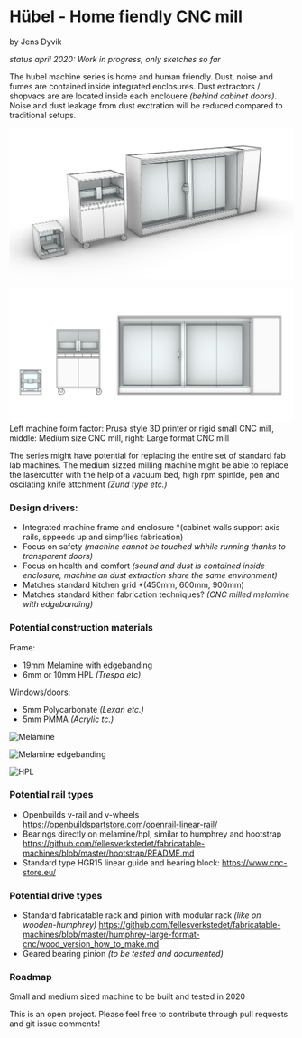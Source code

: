 # Hübel - Home fiendly CNC mill
by Jens Dyvik

*status april 2020: Work in progress, only sketches so far*

The hubel machine series is home and human friendly. Dust, noise and fumes are contained inside integrated enclosures. Dust extractors / shopvacs are are located inside each enclouere *(behind cabinet doors)*. Noise and dust leakage from dust exctration will be reduced compared to traditional setups.

![Hubel family](img/hubel-family-sketch.PNG)

![Hubel family front](img/hubel-family-sketch-front.PNG)
Left machine form factor: Prusa style 3D printer or rigid small CNC mill, middle: Medium size CNC mill, right: Large format CNC mill

The series might have potential for replacing the entire set of standard fab lab machines. The medium sizzed milling machine might be able to replace the lasercutter with the help of a vacuum bed, high rpm spinlde, pen and oscilating knife attchment *(Zund type etc.)*

### Design drivers:
* Integrated machine frame and enclosure *(cabinet walls support axis rails, sppeeds up and simpflies fabrication)
* Focus on safety *(machine cannot be touched whhile running thanks to transparent doors)*
* Focus on health and comfort *(sound and dust is contained inside enclosure, machine an dust extraction share the same environment)*
* Matches standard kitchen grid *(450mm, 600mm, 900mm)
* Matches standard kithen fabrication techniques? *(CNC milled melamine with edgebanding)*

### Potential construction materials
Frame:
* 19mm Melamine with edgebanding
* 6mm or 10mm HPL *(Trespa etc)*

Windows/doors:
* 5mm Polycarbonate *(Lexan etc.)*
* 5mm PMMA *(Acrylic tc.)*

![Melamine](https://static.wixstatic.com/media/994c90_a8cf93cd8c6d4cf4add2611187642803~mv2_d_3000_1886_s_2.jpg/v1/fill/w_1600,h_1005,al_c,q_90/file.jpg)

![Melamine edgebanding](https://assets.leevalley.com/Size4/10062/41A1004-melamine-edge-banding-u-01-r.jpg)

![HPL](https://image.made-in-china.com/202f0j00RgefMwTBhGkZ/Decorative-CNC-Processing-HPL-Worktop-in-Guangdong.jpg)


### Potential rail types
* Openbuilds v-rail and v-wheels https://openbuildspartstore.com/openrail-linear-rail/
* Bearings directly on melamine/hpl, similar to humphrey and hootstrap https://github.com/fellesverkstedet/fabricatable-machines/blob/master/hootstrap/README.md
* Standard type HGR15 linear guide and bearing block: https://www.cnc-store.eu/

### Potential drive types
* Standard fabricatable rack and pinion with modular rack *(like on wooden-humphrey)* https://github.com/fellesverkstedet/fabricatable-machines/blob/master/humphrey-large-format-cnc/wood_version_how_to_make.md
* Geared bearing pinion *(to be tested and documented)*

### Roadmap
Small and medium sized machine to be built and tested in 2020

This is an open project. Please feel free to contribute through pull requests and git issue comments!
